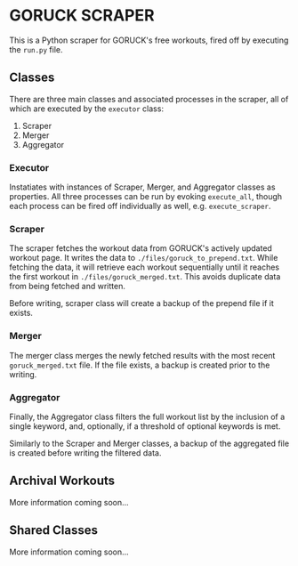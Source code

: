 # GORUCK SCRAPER

This is a Python scraper for GORUCK's free workouts, fired off by executing the `run.py` file.

## Classes

There are three main classes and associated processes in the scraper, all of which are executed by the `executor` class:
  1. Scraper
  2. Merger
  3. Aggregator

### Executor

Instatiates with instances of Scraper, Merger, and Aggregator classes as properties. All three processes can be run by evoking `execute_all`, though each process can be fired off individually as well, e.g. `execute_scraper`.

### Scraper

The scraper fetches the workout data from GORUCK's actively updated workout page. It writes the data to `./files/goruck_to_prepend.txt`. While fetching the data, it will retrieve each workout sequentially until it reaches the first workout in `./files/goruck_merged.txt`. This avoids duplicate data from being fetched and written.

Before writing, scraper class will create a backup of the prepend file if it exists.

### Merger

The merger class merges the newly fetched results with the most recent `goruck_merged.txt` file. If the file exists, a backup is created prior to the writing.


### Aggregator

Finally, the Aggregator class filters the full workout list by the inclusion of a single keyword, and, optionally, if a threshold of optional keywords is met. 

Similarly to the Scraper and Merger classes, a backup of the aggregated file is created before writing the filtered data.


## Archival Workouts

More information coming soon...

## Shared Classes

More information coming soon...
